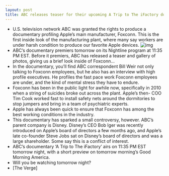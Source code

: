 ```yaml
---
layout: post
title: ABC releases teaser for their upcoming A Trip to The iFactory documentary
---
```

* U.S. television network ABC was granted the rights to produce a documentary profiling Apple’s main manufacturer, Foxconn. This is the first inside look of the manufacturing plant, where many say workers are under harsh condition to produce our favorite Apple devices.
![img](http://media.idownloadblog.com/wp-content/uploads/2012/02/img_6967_ss_120220_ssh.jpeg)
* ABC’s documentary premiers tomorrow on its Nightline program at 11:35 PM EST. Before it premiers, ABC has released a teaser and gallery of photos, giving us a brief look inside of Foxconn…
* In the documentary, you’ll find ABC correspondent Bill Weir not only talking to Foxconn employees, but he also has an interview with high profile executives. He profiles the fast pace work Foxconn employees are under, and the kind of mental stress they have to endure.
* Foxconn has been in the public light for awhile now, specifically in 2010 when a string of suicides broke out across the plant. Apple’s then- COO Tim Cook worked fast to install safety nets around the dormitories to stop jumpers and bring in a team of psychiatric experts.
* Apple has always been quick to ensure that Foxconn has among the best working conditions in the industry.
* This documentary has sparked a small controversy, however. ABC’s parent company is Disney. Disney’s CEO Bob Iger was recently introduced on Apple’s board of directors a few months ago, and Apple’s late co-founder Steve Jobs sat on Disney’s board of directors and was a large shareholder. Some say this is a conflict of interest.
* ABC’s documentary ‘A Trip to The iFactory’ airs on 11:35 PM EST tomorrow night, with a short preview on tomorrow morning’s Good Morning America.
* Will you be watching tomorrow night?
* [The Verge]

